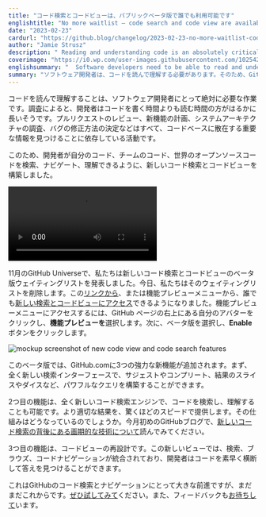```yaml
---
title: "コード検索とコードビューは、パブリックベータ版で誰でも利用可能です"
englishtitle: "No more waitlist – code search and code view are available to all in public beta"
date: "2023-02-23"
cardurl: "https://github.blog/changelog/2023-02-23-no-more-waitlist-code-search-and-code-view-are-available-to-all-in-public-beta"
author: "Jamie Strusz"
description: " Reading and understanding code is an absolutely critical task for software developers. Research suggests developers spend far more time reading code than writing it. Reviewing a pull request, planning a new feature, researching a system’s architecture, or determining how to fix a bug are all activities that rely on finding critical information scattered across the codebase.  That’s why we’ve built the new code search and code view—to help developers search, navigate, and understand their code, their team’s code, and the world’s open source code.  document.createElement('video');  https://github.blog/wp-content/uploads/2023/02/code_search_code_view.mp4  At GitHub Universe in November we announced the beta waitlist for the new code search and code view. Today we’re removing that waitlist. Now any user can access the new search and code viewing experience using this link , or via the feature preview menu. To access the feature preview menu, click your avatar at the top-right of a GitHub page and select Feature preview . Then select the beta and click the Enable button.  This beta brings three powerful new capabilities to GitHub.com. First, an entirely new search interface, allowing you to construct powerful queries with suggestions, completions, and the ability to slice and dice your results.  The second capability is our entirely new code search engine, capable of searching and "
coverimage: "https://i0.wp.com/user-images.githubusercontent.com/102542428/221022796-14354d34-95c4-4dbc-a9fa-7af8f7b2e763.png?ssl=1"
englishsummary: "  Software developers need to be able to read and understand code, which is why GitHub has developed the new code search and code view to help them search, navigate, and understand their code, their team's code, and the world's open source"
summary: "ソフトウェア開発者は、コードを読んで理解する必要があります。そのため、GitHubは、新しいコード検索とコードビューを開発しました。自分のコード、チームのコード、世界のオープンソースを検索、ナビゲート、理解するのに役立てることができます。"
---
```


<p>コードを読んで理解することは、ソフトウェア開発者にとって絶対に必要な作業です。調査によると、開発者はコードを書く時間よりも読む時間の方がはるかに長いそうです。プルリクエストのレビュー、新機能の計画、システムアーキテクチャの調査、バグの修正方法の決定などはすべて、コードベースに散在する重要な情報を見つけることに依存している活動です。</p>
<p>このため、開発者が自分のコード、チームのコード、世界のオープンソースコードを検索、ナビゲート、理解できるように、新しいコード検索とコードビューを構築しました。</p>
<div  class="wp-video"><!--[if lt IE 9]><script>document.createElement('video');</script><![endif]-->
<video class="wp-video-shortcode" src="https://github.blog/wp-content/uploads/2023/02/code_search_code_view_small.mp4" id="video-70282-1 width="100%" preload="metadata" controls="controls"><source type="video/mp4" src="https://github.blog/wp-content/uploads/2023/02/code_search_code_view.mp4" /><a href="https://github.blog/wp-content/uploads/2023/02/code_search_code_view.mp4">https://github.blog/wp-content/uploads/2023/02/code_search_code_view.mp4</a></video></div>
<p>11月のGitHub Universeで、私たちは新しいコード検索とコードビューのベータ版ウェイティングリストを発表しました。今日、私たちはそのウェイティングリストを削除します。この<a href="https://github.com/search?type=code&amp;auto_enroll=true">リンクから</a>、または機能プレビューメニューから、誰でも<a href="https://github.com/search?type=code&amp;auto_enroll=true">新しい検索とコードビューにアクセス</a>できるようになりました。機能プレビューメニューにアクセスするには、GitHub ページの右上にある自分のアバターをクリックし、<strong>機能プレビューを</strong>選択します。次に、ベータ版を選択し、<strong>Enable</strong>ボタンをクリックします。</p>
<p><img decoding="async" src="https://i0.wp.com/user-images.githubusercontent.com/102542428/221022796-14354d34-95c4-4dbc-a9fa-7af8f7b2e763.png?ssl=1" alt="mockup screenshot of new code view and code search features" data-recalc-dims="1" /></p>
<p>このベータ版では、GitHub.comに3つの強力な新機能が追加されます。まず、全く新しい検索インターフェースで、サジェストやコンプリート、結果のスライスやダイスなど、パワフルなクエリを構築することができます。</p>
<p>2つ目の機能は、全く新しいコード検索エンジンで、コードを検索し、理解することも可能です。より適切な結果を、驚くほどのスピードで提供します。その仕組みはどうなっているのでしょうか。今月初めのGitHubブログで、<a href="https://github.blog/2023-02-06-the-technology-behind-githubs-new-code-search/">新しいコード検索の背後にある画期的な技術について</a>読んでみてください。</p>
<p>3つ目の機能は、コードビューの再設計です。この新しいビューでは、検索、ブラウズ、コードナビゲーションが統合されており、開発者はコードを素早く横断して答えを見つけることができます。</p>
<p>これはGitHubのコード検索とナビゲーションにとって大きな前進ですが、まだまだこれからです。<a href="https://github.com/search?type=code&amp;auto_enroll=true">ぜひ試してみて</a>ください。また、フィードバックも<a href="https://github.com/orgs/community/discussions/48301#discussion-4886868">お待ちして</a>います。</p>



